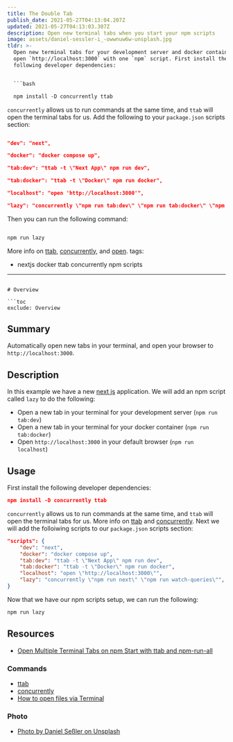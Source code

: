 ```yaml
---
title: The Double Tab
publish_date: 2021-05-27T04:13:04.207Z
updated: 2021-05-27T04:13:03.307Z
description: Open new terminal tabs when you start your npm scripts
image: assets/daniel-sessler-i_-owwnuw6w-unsplash.jpg
tldr: >-
  Open new terminal tabs for your development server and docker container, and
  open `http://localhost:3000` with one `npm` script. First install the
  following developer dependencies:


  ```bash

  npm install -D concurrently ttab

  ```


  `concurrently` allows us to run commands at the same time, and `ttab` will open the terminal tabs for us. Add the following to your `package.json` scripts section:


  ```json

  "dev": "next",

  "docker": "docker compose up",

  "tab:dev": "ttab -t \"Next App\" npm run dev",

  "tab:docker": "ttab -t \"Docker\" npm run docker",

  "localhost": "open 'http://localhost:3000'",

  "lazy": "concurrently \"npm run tab:dev\" \"npm run tab:docker\" \"npm run localhost\"",


  ```


  Then you can run the following command:


  ```bash

  npm run lazy

  ```


  More info on [ttab](https://www.npmjs.com/package/ttab), [concurrently](https://www.npmjs.com/package/concurrently), and [open](https://apple.stackexchange.com/a/212585).
tags:
  - nextjs docker ttab concurrently npm scripts
---
```

# Overview

```toc
exclude: Overview
```

## Summary
Automatically open new tabs in your terminal, and open your browser to `http://localhost:3000`.

## Description

In this example we have a new [next js](https://nextjs.org/) application. We will add an npm script called `lazy` to do the following:

* Open a new tab in your terminal for your development server (`npm run tab:dev`)
* Open a new tab in your terminal for your docker container (`npm run tab:docker`)
* Open `http://localhost:3000` in your default browser (`npm run localhost`)

## Usage

First install the following developer dependencies:

```json
npm install -D concurrently ttab
```

`concurrently` allows us to run commands at the same time, and `ttab` will open the terminal tabs for us. More info on [ttab](https://www.npmjs.com/package/ttab) and [concurrently](https://www.npmjs.com/package/concurrently). Next we will add the folloiwing scripts to our `package.json` scripts section:

```json
"scripts": {
    "dev": "next",
    "docker": "docker compose up",
    "tab:dev": "ttab -t \"Next App\" npm run dev",
    "tab:docker": "ttab -t \"Docker\" npm run docker",
    "localhost": "open \"http://localhost:3000\"",
    "lazy": "concurrently \"npm run next\" \"npm run watch-queries\"",
}
```

Now that we have our npm scripts setup, we can run the following:

```bash
npm run lazy
```

## Resources

* [Open Multiple Terminal Tabs on npm Start with ttab and npm-run-all](https://egghead.io/lessons/npm-open-multiple-terminal-tabs-on-npm-start-with-ttab-and-npm-run-all)

### Commands

* [ttab](https://www.npmjs.com/package/ttab)
* [concurrently](https://www.npmjs.com/package/concurrently)
* [How to open files via Terminal](https://apple.stackexchange.com/a/212585)

### Photo

* [Photo by Daniel Seßler on Unsplash](https://unsplash.com/photos/I_-OwWnUw6w)